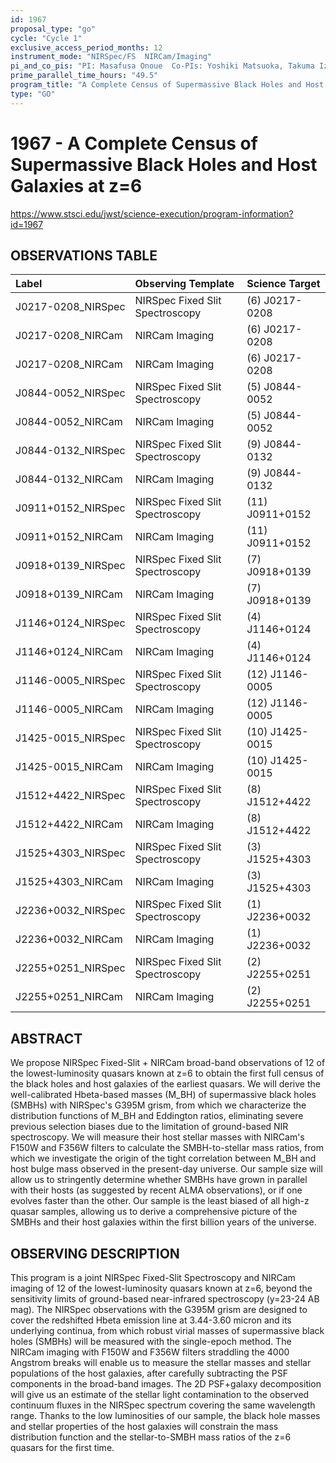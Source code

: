 ```yaml
---
id: 1967
proposal_type: "go"
cycle: "Cycle 1"
exclusive_access_period_months: 12
instrument_mode: "NIRSpec/FS  NIRCam/Imaging"
pi_and_co_pis: "PI: Masafusa Onoue  Co-PIs: Yoshiki Matsuoka, Takuma Izumi, John Silverman, and Xuheng Ding"
prime_parallel_time_hours: "49.5"
program_title: "A Complete Census of Supermassive Black Holes and Host Galaxies at z=6"
type: "GO"
---
```

# 1967 - A Complete Census of Supermassive Black Holes and Host Galaxies at z=6
https://www.stsci.edu/jwst/science-execution/program-information?id=1967
## OBSERVATIONS TABLE
| Label                        | Observing Template               | Science Target       |
| :--------------------------- | :------------------------------- | :------------------- |
| J0217-0208_NIRSpec           | NIRSpec Fixed Slit Spectroscopy  | (6) J0217-0208       |
| J0217-0208_NIRCam            | NIRCam Imaging                   | (6) J0217-0208       |
| J0217-0208_NIRCam            | NIRCam Imaging                   | (6) J0217-0208       |
| J0844-0052_NIRSpec           | NIRSpec Fixed Slit Spectroscopy  | (5) J0844-0052       |
| J0844-0052_NIRCam            | NIRCam Imaging                   | (5) J0844-0052       |
| J0844-0132_NIRSpec           | NIRSpec Fixed Slit Spectroscopy  | (9) J0844-0132       |
| J0844-0132_NIRCam            | NIRCam Imaging                   | (9) J0844-0132       |
| J0911+0152_NIRSpec           | NIRSpec Fixed Slit Spectroscopy  | (11) J0911+0152      |
| J0911+0152_NIRCam            | NIRCam Imaging                   | (11) J0911+0152      |
| J0918+0139_NIRSpec           | NIRSpec Fixed Slit Spectroscopy  | (7) J0918+0139       |
| J0918+0139_NIRCam            | NIRCam Imaging                   | (7) J0918+0139       |
| J1146+0124_NIRSpec           | NIRSpec Fixed Slit Spectroscopy  | (4) J1146+0124       |
| J1146+0124_NIRCam            | NIRCam Imaging                   | (4) J1146+0124       |
| J1146-0005_NIRSpec           | NIRSpec Fixed Slit Spectroscopy  | (12) J1146-0005      |
| J1146-0005_NIRCam            | NIRCam Imaging                   | (12) J1146-0005      |
| J1425-0015_NIRSpec           | NIRSpec Fixed Slit Spectroscopy  | (10) J1425-0015      |
| J1425-0015_NIRCam            | NIRCam Imaging                   | (10) J1425-0015      |
| J1512+4422_NIRSpec           | NIRSpec Fixed Slit Spectroscopy  | (8) J1512+4422       |
| J1512+4422_NIRCam            | NIRCam Imaging                   | (8) J1512+4422       |
| J1525+4303_NIRSpec           | NIRSpec Fixed Slit Spectroscopy  | (3) J1525+4303       |
| J1525+4303_NIRCam            | NIRCam Imaging                   | (3) J1525+4303       |
| J2236+0032_NIRSpec           | NIRSpec Fixed Slit Spectroscopy  | (1) J2236+0032       |
| J2236+0032_NIRCam            | NIRCam Imaging                   | (1) J2236+0032       |
| J2255+0251_NIRSpec           | NIRSpec Fixed Slit Spectroscopy  | (2) J2255+0251       |
| J2255+0251_NIRCam            | NIRCam Imaging                   | (2) J2255+0251       |

## ABSTRACT

We propose NIRSpec Fixed-Slit + NIRCam broad-band observations of 12 of the lowest-luminosity quasars known at z=6 to obtain the first full census of the black holes and host galaxies of the earliest quasars. We will derive the well-calibrated Hbeta-based masses (M_BH) of supermassive black holes (SMBHs) with NIRSpec's G395M grism, from which we characterize the distribution functions of M_BH and Eddington ratios, eliminating severe previous selection biases due to the limitation of ground-based NIR spectroscopy. We will measure their host stellar masses with NIRCam's F150W and F356W filters to calculate the SMBH-to-stellar mass ratios, from which we investigate the origin of the tight correlation between M_BH and host bulge mass observed in the present-day universe. Our sample size will allow us to stringently determine whether SMBHs have grown in parallel with their hosts (as suggested by recent ALMA observations), or if one evolves faster than the other. Our sample is the least biased of all high-z quasar samples, allowing us to derive a comprehensive picture of the SMBHs and their host galaxies within the first billion years of the universe.

## OBSERVING DESCRIPTION

This program is a joint NIRSpec Fixed-Slit Spectroscopy and NIRCam imaging of 12 of the lowest-luminosity quasars known at z=6, beyond the sensitivity limits of ground-based near-infrared spectroscopy (y=23-24 AB mag). The NIRSpec observations with the G395M grism are designed to cover the redshifted Hbeta emission line at 3.44-3.60 micron and its underlying continua, from which robust virial masses of supermassive black holes (SMBHs) will be measured with the single-epoch method. The NIRCam imaging with F150W and F356W filters straddling the 4000 Angstrom breaks will enable us to measure the stellar masses and stellar populations of the host galaxies, after carefully subtracting the PSF components in the broad-band images. The 2D PSF+galaxy decomposition will give us an estimate of the stellar light contamination to the observed continuum fluxes in the NIRSpec spectrum covering the same wavelength range. Thanks to the low luminosities of our sample, the black hole masses and stellar properties of the host galaxies will constrain the mass distribution function and the stellar-to-SMBH mass ratios of the z=6 quasars for the first time.